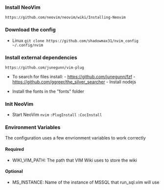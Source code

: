 ### Install NeoVim
`https://github.com/neovim/neovim/wiki/Installing-Neovim`

### Download the config
- Linux
`git clone https://github.com/shadowmax31/nvim_config ~/.config/nvim`

### Install external dependencies
`https://github.com/junegunn/vim-plug`

- To search for files install:
		- https://github.com/junegunn/fzf
		- https://github.com/ggreer/the_silver_searcher
		- Install nodejs

- Install the fonts in the "fonts" folder

### Init NeoVim
- Start NeoVim
`nvim`
`:PlugInstall`
`:CocInstall`

### Environment Variables
The configuration uses a few envrionment variables to work correctly

#### Required
- WIKI_VIM_PATH: The path that VIM Wiki uses to store the wiki 
 

#### Optional
- MS_INSTANCE: Name of the instance of MSSQL that run_sql.vim will use

